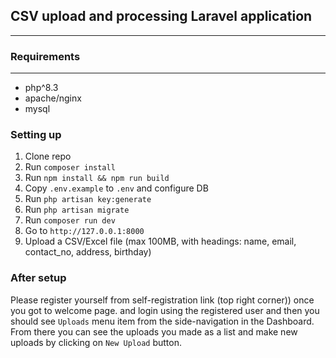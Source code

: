 ## CSV upload and processing Laravel application
---

### Requirements
---
- php^8.3
- apache/nginx
- mysql

### Setting up
1. Clone repo
2. Run `composer install`
3. Run `npm install && npm run build`
3. Copy `.env.example` to `.env` and configure DB
4. Run `php artisan key:generate`
4. Run `php artisan migrate`
5. Run `composer run dev`
6. Go to `http://127.0.0.1:8000`
7. Upload a CSV/Excel file (max 100MB, with headings: name, email, contact_no, address, birthday)

### After setup
Please register yourself from self-registration link (top right corner)) once you got to welcome page.
and login using the registered user and then you should see `Uploads` menu item from the side-navigation in the Dashboard.
From there you can see the uploads you made as a list and make new uploads by clicking on `New Upload` button.
